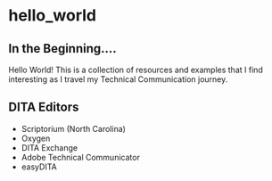 hello_world
===
## In the Beginning....
Hello World! This is a collection of resources and examples that I find interesting as I travel my Technical Communication journey.

## DITA Editors
+ Scriptorium (North Carolina)
+ Oxygen
+ DITA Exchange
+ Adobe Technical Communicator
+ easyDITA

